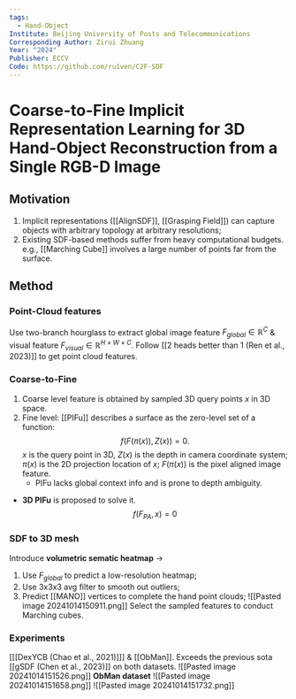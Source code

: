 ```yaml
---
tags:
  - Hand-Object
Institute: Beijing University of Posts and Telecommunications
Corresponding Author: Zirui Zhuang
Year: "2024"
Publisher: ECCV
Code: https://github.com/ru1ven/C2F-SDF
---
```

# Coarse-to-Fine Implicit Representation Learning  for 3D Hand-Object Reconstruction from a Single  RGB-D Image
## Motivation
1. Implicit representations ([[AlignSDF]], [[Grasping Field]]) can capture objects with arbitrary topology at arbitrary resolutions;
2. Existing SDF-based methods suffer from heavy computational budgets. e.g., [[Marching Cube]] involves a large number of points far from the surface.
## Method
### Point-Cloud features
Use two-branch hourglass to extract global image feature $F_{global}\in\mathbb{R}^C$ & visual feature $F_{visual}\in\mathbb{R}^{H\times W\times C}$. Follow [[2 heads better than 1 (Ren et al., 2023)]] to get point cloud features.

### Coarse-to-Fine
1. Coarse level feature is obtained by sampled 3D query points $x$ in 3D space.
2. Fine level:
	[[PIFu]] describes a surface as the zero-level set of a function:
	$$ f(F(\pi(x)), Z(x)) = 0.$$
	$x$ is the query point in 3D, $Z(x)$ is the depth in camera coordinate system; $\pi(x)$ is the 2D projection location of $x$; $F(\pi(x))$ is the pixel aligned image feature.
	* PIFu lacks global context info and is prone to depth ambiguity.
* **3D PIFu** is proposed to solve it.
	$$f(F_{PA}, x) = 0$$
### SDF to 3D mesh
Introduce **volumetric sematic heatmap** -> 
1. Use $F_{global}$ to predict a low-resolution heatmap;
2. Use 3x3x3 avg filter to smooth out outliers;
3. Predict [[MANO]] vertices to complete the hand point clouds;
![[Pasted image 20241014150911.png]]
Select the sampled features to conduct Marching cubes.

### Experiments
[[[DexYCB (Chao et al., 2021)]]] & [[ObMan]].
Exceeds the previous sota [[gSDF (Chen et al., 2023)]] on both datasets.
![[Pasted image 20241014151526.png]]
**ObMan dataset**
![[Pasted image 20241014151658.png]]
![[Pasted image 20241014151732.png]]